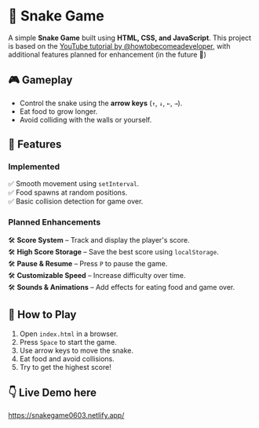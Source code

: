 # 🐍 Snake Game

A simple **Snake Game** built using **HTML, CSS, and JavaScript**. This project is based on the [YouTube tutorial by @howtobecomeadeveloper](https://www.youtube.com/watch?v=05kCgeIIjkY), with additional features planned for enhancement (in the future 🤪)

## 🎮 Gameplay
- Control the snake using the **arrow keys** (`↑`, `↓`, `←`, `→`).
- Eat food to grow longer.
- Avoid colliding with the walls or yourself.

## 🚀 Features
### Implemented
✅ Smooth movement using `setInterval`.  
✅ Food spawns at random positions.  
✅ Basic collision detection for game over.  

### Planned Enhancements
🛠️ **Score System** – Track and display the player's score.  
🛠️ **High Score Storage** – Save the best score using `localStorage`.  
🛠️ **Pause & Resume** – Press `P` to pause the game.  
🛠️ **Customizable Speed** – Increase difficulty over time.  
🛠️ **Sounds & Animations** – Add effects for eating food and game over.  

## 📜 How to Play
1. Open `index.html` in a browser.
2. Press `Space` to start the game.
3. Use arrow keys to move the snake.
4. Eat food and avoid collisions.
5. Try to get the highest score!


## 👇 Live Demo here 

https://snakegame0603.netlify.app/

